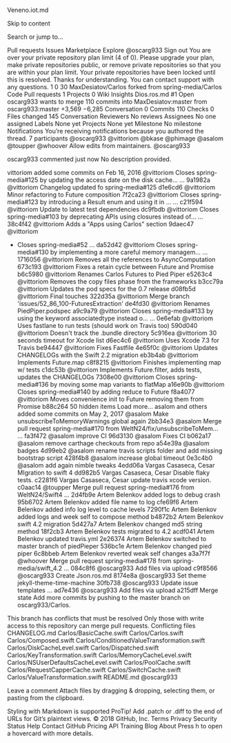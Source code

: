 Veneno.iot.md

Skip to content
 
Search or jump to…

Pull requests
Issues
Marketplace
Explore
 @oscarg933 Sign out
You are over your private repository plan limit (4 of 0). Please upgrade your plan, make private repositories public, or remove private repositories so that you are within your plan limit.
Your private repositories have been locked until this is resolved. Thanks for understanding. You can contact support with any questions.
1
0 30 MaxDesiatov/Carlos
forked from spring-media/Carlos
 Code  Pull requests 1  Projects 0  Wiki  Insights
Dios.ros.md #1
 Open	oscarg933 wants to merge 110 commits into MaxDesiatov:master from oscarg933:master
+3,569 −6,285 
 Conversation 0   Commits 110   Checks 0   Files changed 145
Conversation
Reviewers
No reviews
Assignees
No one assigned
Labels
None yet
Projects
None yet
Milestone
No milestone
Notifications
You’re receiving notifications because you authored the thread.
7 participants
@oscarg933
@vittoriom
@bkase
@phimage
@asalom
@toupper
@whoover
  Allow edits from maintainers.
 @oscarg933
 
oscarg933 commented just now
No description provided.

vittoriom added some commits on Feb 16, 2016
 @vittoriom
Closes spring-media#125 by updating the access date on the disk cache…  …
9a1982a
 @vittoriom
Changelog updated fo spring-media#125
d1e6cd6
 @vittoriom
Minor refactoring to Future composition
7f2ca23
 @vittoriom
Closes spring-media#123 by introducing a Result enum and using it in …  …
c21f594
 @vittoriom
Update to latest test dependencies
dc9fbdb
 @vittoriom
Closes spring-media#103 by deprecating APIs using closures instead of…  …
38c4f42
 @vittoriom
Adds a "Apps using Carlos" section
9daec47
 @vittoriom
- Closes spring-media#52  …
da52d42
 @vittoriom
Closes spring-media#130 by implementing a more careful memory managem…  …
1716056
 @vittoriom
Removes all the references to AsyncComputation
673c193
 @vittoriom
Fixes a retain cycle between Future and Promise
b6c5980
 @vittoriom
Renames Carlos Futures to Pied Piper
e5263c4
 @vittoriom
Removes the copy files phase from the frameworks
b3cc79a
 @vittoriom
Updates the pod specs for the 0.7 release
d08fb5d
 @vittoriom
Final touches
322d35a
 @vittoriom
Merge branch 'issues/52_86_100-FuturesExtraction'
de4fd30
 @vittoriom
Renames PiedPiper.podspec
a9c9a79
 @vittoriom
Closes spring-media#133 by using the keyword associatedtype instead o…  …
0e6efab
 @vittoriom
Uses fastlane to run tests (should work on Travis too)
590d040
 @vittoriom
Doesn't track the .bundle directory
5c916ea
 @vittoriom
30 seconds timeout for Xcode list
d6ec4c6
 @vittoriom
Uses Xcode 7.3 for Travis
be94447
 @vittoriom
Fixes Fastfile
4e65f0c
 @vittoriom
Updates CHANGELOGs with the Swift 2.2 migration
eb3b4ab
 @vittoriom
Implements Future.map
c8f8215
 @vittoriom
Finishes implementing map w/ tests
c1dc53b
 @vittoriom
Implements Future.filter, adds tests, updates the CHANGELOGs
7308e00
 @vittoriom
Closes spring-media#136 by moving some map variants to flatMap
a16e90b
 @vittoriom
Closes spring-media#140 by adding reduce to Future
f8a4077
 @vittoriom
Moves convenience init to Future removing them from Promise
b88c264
50 hidden items
Load more…
asalom and others added some commits on May 2, 2017
 @asalom
Make unsubscribeToMemoryWarnings global again
2bb34e3
 @asalom
Merge pull request spring-media#170 from WeltN24/fix/unsubscribeToMem…  …
fa3f472
 @asalom
improve CI
96d3130
 @asalom
Fixes CI
b062a17
 @asalom
remove carthage checkouts from repo
a54e39a
 @asalom
badges
4d99eb2
 @asalom
rename travis scripts folder and add missing bootstrap script
428f4b8
 @asalom
increase global timeout
0e3c4b0
 @asalom
add again nimble tweaks
4edd06a
 Vargas Casaseca, Cesar
MIgration to swift 4
dd982b5
 Vargas Casaseca, Cesar
Disable flaky tests.
c2281f6
 Vargas Casaseca, Cesar
update travis xcode version.
c0aac14
 @toupper
Merge pull request spring-media#176 from WeltN24/Swift4  …
2d4fb9e
 Artem Belenkov
added logs to debug crash
95b6702
 Artem Belenkov
added file name to log
cfe69f6
 Artem Belenkov
added info log level to cache levels
7290f1c
 Artem Belenkov
added logs and week self to compose method
b4872b2
 Artem Belenkov
swift 4.2 migration
5d427a7
 Artem Belenkov
changed md5 string method
18f2cb3
 Artem Belenkov
tests migrated to 4.2
acdf041
 Artem Belenkov
updated travis.yml
2e26374
 Artem Belenkov
switched to master branch of piedPieper
536bc1e
 Artem Belenkov
changed pied piper
6c8bbeb
 Artem Belenkov
reverted weak self changes
a3a7f7f
 @whoover
Merge pull request spring-media#178 from spring-media/swift_4.2  …
084c8f6
 @oscarg933
Add files via upload
c9f8566
 @oscarg933
Create Json.ros.md
8174e8a
 @oscarg933
Set theme jekyll-theme-time-machine
30fb738
 @oscarg933
Update issue templates  …
ad7e436
 @oscarg933
Add files via upload
a215dff
Merge state
Add more commits by pushing to the master branch on oscarg933/Carlos.

This branch has conflicts that must be resolved
Only those with write access to this repository can merge pull requests.
Conflicting files
CHANGELOG.md
Carlos/BasicCache.swift
Carlos/Carlos.swift
Carlos/Composed.swift
Carlos/ConditionedValueTransformation.swift
Carlos/DiskCacheLevel.swift
Carlos/Dispatched.swift
Carlos/KeyTransformation.swift
Carlos/MemoryCacheLevel.swift
Carlos/NSUserDefaultsCacheLevel.swift
Carlos/PoolCache.swift
Carlos/RequestCapperCache.swift
Carlos/SwitchCache.swift
Carlos/ValueTransformation.swift
README.md
@oscarg933
   
 
 
 
Leave a comment
Attach files by dragging & dropping, selecting them, or pasting from the clipboard.

 Styling with Markdown is supported
 ProTip! Add .patch or .diff to the end of URLs for Git’s plaintext views.
© 2018 GitHub, Inc.
Terms
Privacy
Security
Status
Help
Contact GitHub
Pricing
API
Training
Blog
About
Press h to open a hovercard with more details.
